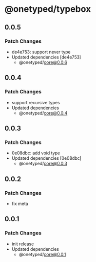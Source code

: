 # @onetyped/typebox

## 0.0.5

### Patch Changes

- de4e753: support never type
- Updated dependencies [de4e753]
  - @onetyped/core@0.0.6

## 0.0.4

### Patch Changes

- support recursive types
- Updated dependencies
  - @onetyped/core@0.0.4

## 0.0.3

### Patch Changes

- 0e08dbc: add void type
- Updated dependencies [0e08dbc]
  - @onetyped/core@0.0.3

## 0.0.2

### Patch Changes

- fix meta

## 0.0.1

### Patch Changes

- init release
- Updated dependencies
  - @onetyped/core@0.0.1
